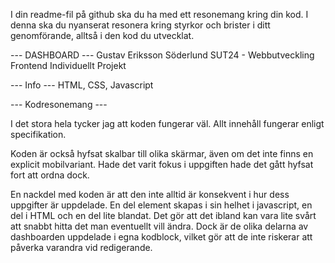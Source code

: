 I din readme-fil på github ska du ha med ett resonemang kring din kod. I denna ska du nyanserat resonera kring styrkor och brister i ditt genomförande, alltså i den kod du utvecklat.

--- DASHBOARD ---
Gustav Eriksson Söderlund
SUT24 - Webbutveckling Frontend
Individuellt Projekt

--- Info ---
HTML, CSS, Javascript

--- Kodresonemang ---


I det stora hela tycker jag att koden fungerar väl. Allt innehåll fungerar enligt specifikation. 

Koden är också hyfsat skalbar till olika skärmar, även om det inte finns en explicit mobilvariant. Hade det varit fokus i uppgiften hade det gått hyfsat fort att ordna dock. 

En nackdel med koden är att den inte alltid är konsekvent i hur dess uppgifter är uppdelade. En del element skapas i sin helhet i javascript, en del i HTML och en del
lite blandat. Det gör att det ibland kan vara lite svårt att snabbt hitta det man eventuellt vill ändra. 
Dock är de olika delarna av dashboarden uppdelade i egna kodblock, vilket gör att de inte riskerar att påverka varandra vid redigerande. 
